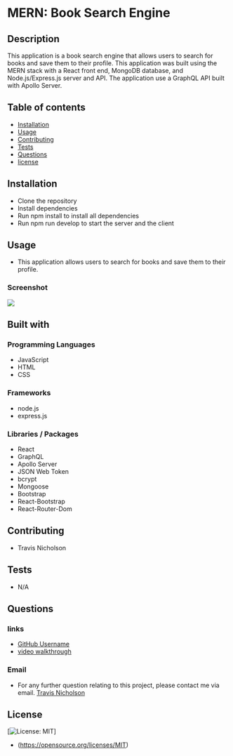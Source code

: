 # MERN: Book Search Engine
## Description
This application is a book search engine that allows users to search for books and save them to their profile. This application was built using the MERN stack with a React front end, MongoDB database, and Node.js/Express.js server and API. The application use a GraphQL API built with Apollo Server. 

## Table of contents
- [Installation](#installation)
- [Usage](#Usage)
- [Contributing](#Contributing)
- [Tests](#Tests)
- [Questions](#Questions)
- [license](#license)

## Installation
- Clone the repository
- Install dependencies
- Run npm install to install all dependencies
- Run npm run develop to start the server and the client
## Usage
- This application allows users to search for books and save them to their profile.

### Screenshot
![](./images/fireshot/img22.png)

## Built with
### Programming Languages
- JavaScript
- HTML
- CSS
### Frameworks
- node.js
- express.js

### Libraries / Packages
- React
- GraphQL
- Apollo Server
- JSON Web Token
- bcrypt
- Mongoose
- Bootstrap
- React-Bootstrap
- React-Router-Dom

## Contributing
- Travis Nicholson
## Tests
- N/A
## Questions
### links
- [GitHub Username](https://github.com/Travisnicholson90)
- [video walkthrough]( https://drive.google.com/file/d/1IUOIXMPATtqmFtHRy3Uv9g_tP9dP3HcE/view?usp=share_link)

### Email
- For any further question relating to this project, please contact me via email.
[Travis Nicholson](mailto::nicholson_travis@hotmail.com)

## License
[![License: MIT](https://img.shields.io/badge/License-MIT-yellow.svg)]
 - (https://opensource.org/licenses/MIT)


